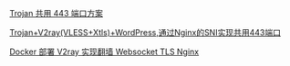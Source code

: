 
[Trojan 共用 443 端口方案](https://www.chengxiaobai.cn/record/trojan-shared-443-port-scheme.html)

[Trojan+V2ray(VLESS+Xtls)+WordPress,通过Nginx的SNI实现共用443端口](https://www.v2rayssr.com/trojanv2rayvlessxtlswordpress.html)

[Docker 部署 V2ray 实现翻墙 Websocket TLS Nginx](https://pencilso.cn/archives/e9f5e7f39e3c424d8b514139e2756e5d)
